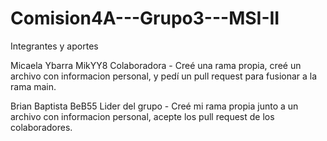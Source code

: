 # Comision4A---Grupo3---MSI-II

Integrantes y aportes

Micaela Ybarra
MikYY8
Colaboradora - Creé una rama propia, creé un archivo con informacion personal, y pedí un pull request para fusionar a la rama main.

Brian  Baptista
BeB55
Lider del grupo - Creé mi rama propia junto a un archivo con informacion personal, acepte los pull request de los colaboradores.